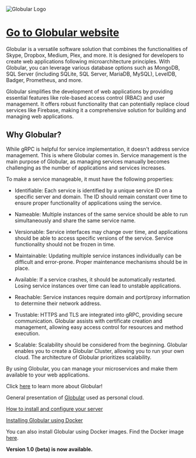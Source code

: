 ![Globular Logo](https://globular.io/images/globular_logo.svg)

# [Go to Globular website](https://globular.io)

Globular is a versatile software solution that combines the functionalities of Skype, Dropbox, Medium, Plex, and more. It is designed for developers to create web applications following microarchitecture principles. With Globular, you can leverage various database options such as MongoDB, SQL Server (including SQLite, SQL Server, MariaDB, MySQL), LevelDB, Badger, Prometheus, and more.

Globular simplifies the development of web applications by providing essential features like role-based access control (RBAC) and user management. It offers robust functionality that can potentially replace cloud services like Firebase, making it a comprehensive solution for building and managing web applications.

## Why Globular?

While gRPC is helpful for service implementation, it doesn't address service management. This is where Globular comes in. Service management is the main purpose of Globular, as managing services manually becomes challenging as the number of applications and services increases.

To make a service manageable, it must have the following properties:

* Identifiable: Each service is identified by a unique service ID on a specific server and domain. The ID should remain constant over time to ensure proper functionality of applications using the service.

* Nameable: Multiple instances of the same service should be able to run simultaneously and share the same service name.

* Versionable: Service interfaces may change over time, and applications should be able to access specific versions of the service. Service functionality should not be frozen in time.

* Maintainable: Updating multiple service instances individually can be difficult and error-prone. Proper maintenance mechanisms should be in place.

* Available: If a service crashes, it should be automatically restarted. Losing service instances over time can lead to unstable applications.

* Reachable: Service instances require domain and port/proxy information to determine their network address.

* Trustable: HTTPS and TLS are integrated into gRPC, providing secure communication. Globular assists with certificate creation and management, allowing easy access control for resources and method execution.

* Scalable: Scalability should be considered from the beginning. Globular enables you to create a Globular Cluster, allowing you to run your own cloud. The architecture of Globular prioritizes scalability.

By using Globular, you can manage your microservices and make them available to your web applications.

Click [here](https://globular.io) to learn more about Globular!

General presentation of [Globular](https://medium.com/@dave.courtois60/here-comes-globular-5dee34eb52f8) used as personal cloud.

[How to install and configure your server](https://medium.com/@dave.courtois60/in-this-article-i-will-guide-you-through-the-installation-and-configuration-of-your-personal-cloud-f8bdce33d33a)

[Installing Globular using Docker](https://medium.com/@dave.courtois60/installing-globular-using-docker-fabd4f96b095)

You can also install Globular using Docker images. Find the Docker image [here](https://hub.docker.com/r/globular/globular).

**Version 1.0 (beta) is now available.**
